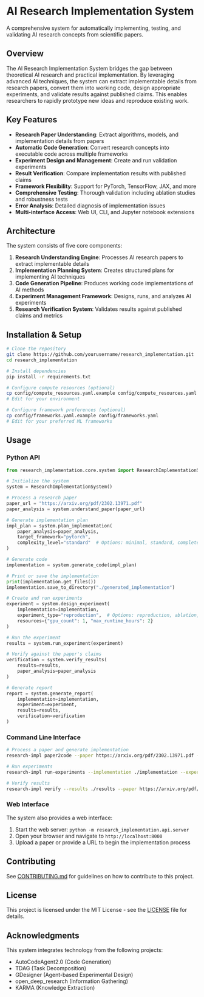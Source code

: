 # AI Research Implementation System

A comprehensive system for automatically implementing, testing, and validating AI research concepts from scientific papers.

## Overview

The AI Research Implementation System bridges the gap between theoretical AI research and practical implementation. By leveraging advanced AI techniques, the system can extract implementable details from research papers, convert them into working code, design appropriate experiments, and validate results against published claims. This enables researchers to rapidly prototype new ideas and reproduce existing work.

## Key Features

- **Research Paper Understanding**: Extract algorithms, models, and implementation details from papers
- **Automatic Code Generation**: Convert research concepts into executable code across multiple frameworks
- **Experiment Design and Management**: Create and run validation experiments
- **Result Verification**: Compare implementation results with published claims
- **Framework Flexibility**: Support for PyTorch, TensorFlow, JAX, and more
- **Comprehensive Testing**: Thorough validation including ablation studies and robustness tests
- **Error Analysis**: Detailed diagnosis of implementation issues
- **Multi-interface Access**: Web UI, CLI, and Jupyter notebook extensions

## Architecture

The system consists of five core components:

1. **Research Understanding Engine**: Processes AI research papers to extract implementable details
2. **Implementation Planning System**: Creates structured plans for implementing AI techniques
3. **Code Generation Pipeline**: Produces working code implementations of AI methods
4. **Experiment Management Framework**: Designs, runs, and analyzes AI experiments
5. **Research Verification System**: Validates results against published claims and metrics

## Installation & Setup

```bash
# Clone the repository
git clone https://github.com/yourusername/research_implementation.git
cd research_implementation

# Install dependencies
pip install -r requirements.txt

# Configure compute resources (optional)
cp config/compute_resources.yaml.example config/compute_resources.yaml
# Edit for your environment

# Configure framework preferences (optional)
cp config/frameworks.yaml.example config/frameworks.yaml
# Edit for your preferred ML frameworks
```

## Usage

### Python API

```python
from research_implementation.core.system import ResearchImplementationSystem

# Initialize the system
system = ResearchImplementationSystem()

# Process a research paper
paper_url = "https://arxiv.org/pdf/2302.13971.pdf"
paper_analysis = system.understand_paper(paper_url)

# Generate implementation plan
impl_plan = system.plan_implementation(
    paper_analysis=paper_analysis,
    target_framework="pytorch",
    complexity_level="standard"  # Options: minimal, standard, complete
)

# Generate code
implementation = system.generate_code(impl_plan)

# Print or save the implementation
print(implementation.get_files())
implementation.save_to_directory("./generated_implementation")

# Create and run experiments
experiment = system.design_experiment(
    implementation=implementation,
    experiment_type="reproduction",  # Options: reproduction, ablation, robustness
    resources={"gpu_count": 1, "max_runtime_hours": 2}
)

# Run the experiment
results = system.run_experiment(experiment)

# Verify against the paper's claims
verification = system.verify_results(
    results=results,
    paper_analysis=paper_analysis
)

# Generate report
report = system.generate_report(
    implementation=implementation,
    experiment=experiment,
    results=results,
    verification=verification
)
```

### Command Line Interface

```bash
# Process a paper and generate implementation
research-impl paper2code --paper https://arxiv.org/pdf/2302.13971.pdf --framework pytorch --output ./implementation

# Run experiments
research-impl run-experiments --implementation ./implementation --experiment-type reproduction

# Verify results
research-impl verify --results ./results --paper https://arxiv.org/pdf/2302.13971.pdf
```

### Web Interface

The system also provides a web interface:

1. Start the web server: `python -m research_implementation.api.server`
2. Open your browser and navigate to `http://localhost:8000`
3. Upload a paper or provide a URL to begin the implementation process

## Contributing

See [CONTRIBUTING.md](CONTRIBUTING.md) for guidelines on how to contribute to this project.

## License

This project is licensed under the MIT License - see the [LICENSE](LICENSE) file for details.

## Acknowledgments

This system integrates technology from the following projects:
- AutoCodeAgent2.0 (Code Generation)
- TDAG (Task Decomposition)
- GDesigner (Agent-based Experimental Design)
- open_deep_research (Information Gathering)
- KARMA (Knowledge Extraction)